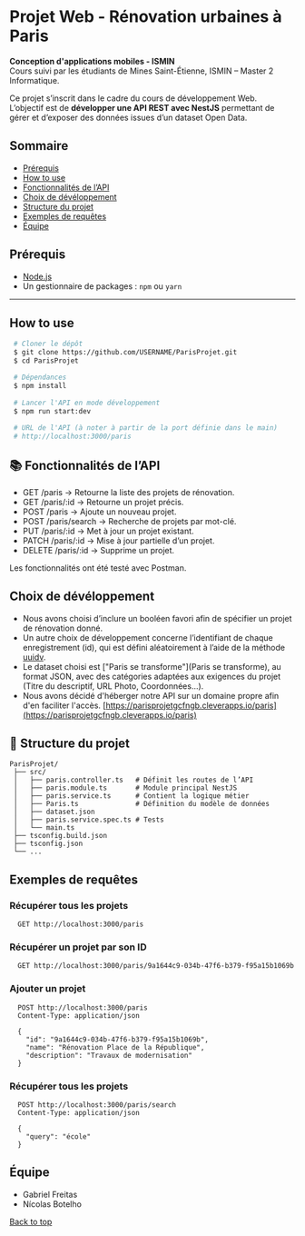 <a name="top"></a>
# Projet Web - Rénovation urbaines à Paris

 **Conception d'applications mobiles - ISMIN**  
Cours suivi par les étudiants de Mines Saint-Étienne, ISMIN – Master 2 Informatique.

Ce projet s’inscrit dans le cadre du cours de développement Web.  
L’objectif est de **développer une API REST avec NestJS** permettant de gérer et d’exposer des données issues d’un dataset Open Data.

## Sommaire
- [Prérequis](#prérequis)
- [How to use](#how-to-use)
- [Fonctionnalités de l’API](#-fonctionnalités-de-lapi)
- [Choix de dévéloppement](#choix-de-dévéloppement)
- [Structure du projet](#-structure-du-projet)
- [Exemples de requêtes](#exemples-de-requêtes)
- [Équipe](#équipe)


## Prérequis
- [Node.js](https://nodejs.org/)
- Un gestionnaire de packages : `npm` ou `yarn`

---

## How to use
   ```bash
    # Cloner le dépôt 
    $ git clone https://github.com/USERNAME/ParisProjet.git
    $ cd ParisProjet
   
    # Dépendances
    $ npm install
    
    # Lancer l'API en mode développement
    $ npm run start:dev
    
    # URL de l'API (à noter à partir de la port définie dans le main)
    # http://localhost:3000/paris
  ```
    
## 📚 Fonctionnalités de l’API
- GET /paris → Retourne la liste des projets de rénovation.
- GET /paris/:id → Retourne un projet précis.
- POST /paris → Ajoute un nouveau projet.
- POST /paris/search → Recherche de projets par mot-clé.
- PUT /paris/:id → Met à jour un projet existant.
- PATCH /paris/:id → Mise à jour partielle d’un projet.
- DELETE /paris/:id → Supprime un projet.

Les fonctionnalités ont été testé avec Postman.

## Choix de dévéloppement
- Nous avons choisi d’inclure un booléen favori afin de spécifier un projet de rénovation donné.
- Un autre choix de développement concerne l’identifiant de chaque enregistrement (id), qui est défini aléatoirement à l’aide de la méthode [uuidv](https://www.uuidgenerator.net/version4).
- Le dataset choisi est ["Paris se transforme"](Paris se transforme), au format JSON, avec des catégories adaptées aux exigences du projet (Titre du descriptif, URL Photo, Coordonnées...).
- Nous avons décidé d'héberger notre API sur un domaine propre afin d'en faciliter l'accès. [https://parisprojetgcfngb.cleverapps.io/paris](https://parisprojetgcfngb.cleverapps.io/paris)

## 📂 Structure du projet
```
ParisProjet/
 ├── src/
 │   ├── paris.controller.ts   # Définit les routes de l’API
 │   ├── paris.module.ts       # Module principal NestJS
 │   ├── paris.service.ts      # Contient la logique métier
 │   ├── Paris.ts              # Définition du modèle de données
 │   ├── dataset.json   
 │   ├── paris.service.spec.ts # Tests 
 │   └── main.ts
 ├── tsconfig.build.json
 ├── tsconfig.json
 └── ...
```

## Exemples de requêtes
### Récupérer tous les projets
```
  GET http://localhost:3000/paris
```

### Récupérer un projet par son ID
```
  GET http://localhost:3000/paris/9a1644c9-034b-47f6-b379-f95a15b1069b
```

### Ajouter un projet
```
  POST http://localhost:3000/paris
  Content-Type: application/json
  
  {
    "id": "9a1644c9-034b-47f6-b379-f95a15b1069b",
    "name": "Rénovation Place de la République",
    "description": "Travaux de modernisation"
  }
```

### Récupérer tous les projets
```
  POST http://localhost:3000/paris/search
  Content-Type: application/json
  
  {
    "query": "école"
  }
```

## Équipe
- Gabriel Freitas
- Nícolas Botelho

[Back to top](#top)
  

  
